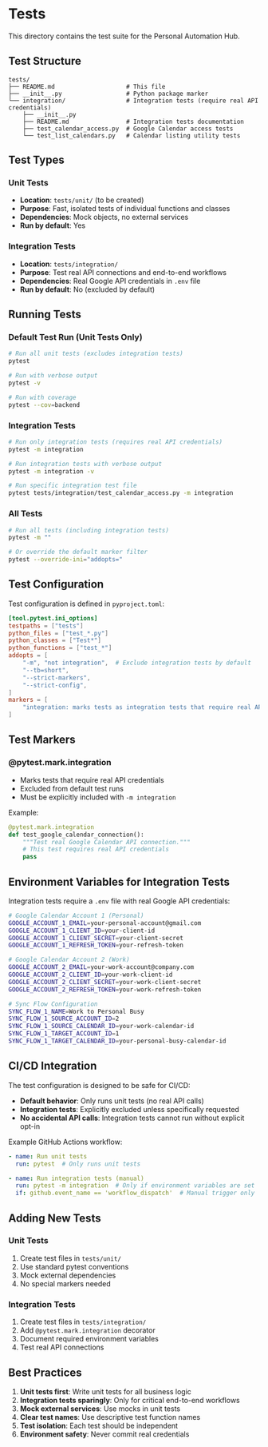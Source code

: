 # Tests

This directory contains the test suite for the Personal Automation Hub.

## Test Structure

```
tests/
├── README.md                    # This file
├── __init__.py                  # Python package marker
└── integration/                 # Integration tests (require real API credentials)
    ├── __init__.py
    ├── README.md                # Integration tests documentation
    ├── test_calendar_access.py  # Google Calendar access tests
    └── test_list_calendars.py   # Calendar listing utility tests
```

## Test Types

### Unit Tests
- **Location**: `tests/unit/` (to be created)
- **Purpose**: Fast, isolated tests of individual functions and classes
- **Dependencies**: Mock objects, no external services
- **Run by default**: Yes

### Integration Tests
- **Location**: `tests/integration/`
- **Purpose**: Test real API connections and end-to-end workflows
- **Dependencies**: Real Google API credentials in `.env` file
- **Run by default**: No (excluded by default)

## Running Tests

### Default Test Run (Unit Tests Only)
```bash
# Run all unit tests (excludes integration tests)
pytest

# Run with verbose output
pytest -v

# Run with coverage
pytest --cov=backend
```

### Integration Tests
```bash
# Run only integration tests (requires real API credentials)
pytest -m integration

# Run integration tests with verbose output
pytest -m integration -v

# Run specific integration test file
pytest tests/integration/test_calendar_access.py -m integration
```

### All Tests
```bash
# Run all tests (including integration tests)
pytest -m ""

# Or override the default marker filter
pytest --override-ini="addopts="
```

## Test Configuration

Test configuration is defined in `pyproject.toml`:

```toml
[tool.pytest.ini_options]
testpaths = ["tests"]
python_files = ["test_*.py"]
python_classes = ["Test*"]
python_functions = ["test_*"]
addopts = [
    "-m", "not integration",  # Exclude integration tests by default
    "--tb=short",
    "--strict-markers",
    "--strict-config",
]
markers = [
    "integration: marks tests as integration tests that require real API credentials",
]
```

## Test Markers

### @pytest.mark.integration
- Marks tests that require real API credentials
- Excluded from default test runs
- Must be explicitly included with `-m integration`

Example:
```python
@pytest.mark.integration
def test_google_calendar_connection():
    """Test real Google Calendar API connection."""
    # This test requires real API credentials
    pass
```

## Environment Variables for Integration Tests

Integration tests require a `.env` file with real Google API credentials:

```bash
# Google Calendar Account 1 (Personal)
GOOGLE_ACCOUNT_1_EMAIL=your-personal-account@gmail.com
GOOGLE_ACCOUNT_1_CLIENT_ID=your-client-id
GOOGLE_ACCOUNT_1_CLIENT_SECRET=your-client-secret
GOOGLE_ACCOUNT_1_REFRESH_TOKEN=your-refresh-token

# Google Calendar Account 2 (Work)
GOOGLE_ACCOUNT_2_EMAIL=your-work-account@company.com
GOOGLE_ACCOUNT_2_CLIENT_ID=your-work-client-id
GOOGLE_ACCOUNT_2_CLIENT_SECRET=your-work-client-secret
GOOGLE_ACCOUNT_2_REFRESH_TOKEN=your-work-refresh-token

# Sync Flow Configuration
SYNC_FLOW_1_NAME=Work to Personal Busy
SYNC_FLOW_1_SOURCE_ACCOUNT_ID=2
SYNC_FLOW_1_SOURCE_CALENDAR_ID=your-work-calendar-id
SYNC_FLOW_1_TARGET_ACCOUNT_ID=1
SYNC_FLOW_1_TARGET_CALENDAR_ID=your-personal-busy-calendar-id
```

## CI/CD Integration

The test configuration is designed to be safe for CI/CD:

- **Default behavior**: Only runs unit tests (no real API calls)
- **Integration tests**: Explicitly excluded unless specifically requested
- **No accidental API calls**: Integration tests cannot run without explicit opt-in

Example GitHub Actions workflow:
```yaml
- name: Run unit tests
  run: pytest  # Only runs unit tests

- name: Run integration tests (manual)
  run: pytest -m integration  # Only if environment variables are set
  if: github.event_name == 'workflow_dispatch'  # Manual trigger only
```

## Adding New Tests

### Unit Tests
1. Create test files in `tests/unit/`
2. Use standard pytest conventions
3. Mock external dependencies
4. No special markers needed

### Integration Tests
1. Create test files in `tests/integration/`
2. Add `@pytest.mark.integration` decorator
3. Document required environment variables
4. Test real API connections

## Best Practices

1. **Unit tests first**: Write unit tests for all business logic
2. **Integration tests sparingly**: Only for critical end-to-end workflows
3. **Mock external services**: Use mocks in unit tests
4. **Clear test names**: Use descriptive test function names
5. **Test isolation**: Each test should be independent
6. **Environment safety**: Never commit real credentials 